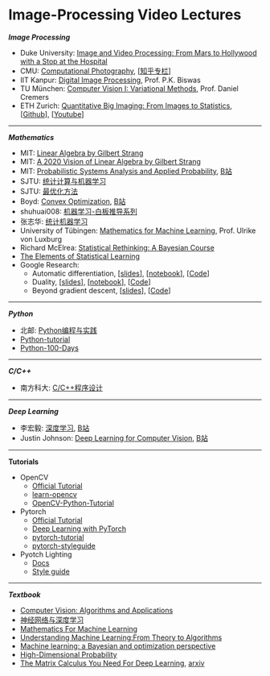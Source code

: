 # Image-Processing Video Lectures

***Image Processing***
- Duke University: [Image and Video Processing: From Mars to Hollywood with a Stop at the Hospital](https://www.bilibili.com/video/BV1j7411i78H)
- CMU: [Computational Photography](http://graphics.cs.cmu.edu/courses/15-463/), [[知乎专栏](https://zhuanlan.zhihu.com/hawkcp)]
- IIT Kanpur: [Digital Image Processing](https://nptel.ac.in/courses/117/105/117105079/), Prof. P.K. Biswas
- TU München: [Computer Vision I: Variational Methods](https://vision.in.tum.de/teaching/online/cvvm), Prof. Daniel Cremers
- ETH Zurich: [Quantitative Big Imaging: From Images to Statistics](http://www.vvz.ethz.ch/Vorlesungsverzeichnis/lerneinheit.view?semkez=2019S&ansicht=KATALOGDATEN&lerneinheitId=128120&lang=en), [[Github](https://github.com/kmader/Quantitative-Big-Imaging-2019)], [[Youtube](https://www.youtube.com/playlist?list=PLTWuXgjdOrnmXVVQG5DRkVeOIGOcTmCIw)]
- - -
***Mathematics***
- MIT: [Linear Algebra by Gilbert Strang](https://www.bilibili.com/video/BV1ix411f7Yp?rt=V%2FymTlOu4ow%2Fy4xxNWPUZ%2FwbjxJZ55Ydur%2Bhgks6vZs%3D)
- MIT: [A 2020 Vision of Linear Algebra by Gilbert Strang](https://www.bilibili.com/video/BV1Ki4y147Kh)
- MIT: [Probabilistic Systems Analysis and Applied Probability](http://ocw.mit.edu/6-041SCF13), [B站](https://www.bilibili.com/video/av6182731/)
- SJTU: [统计计算与机器学习](https://space.bilibili.com/95975441/channel/detail?cid=107725)
- SJTU: [最优化方法](https://space.bilibili.com/95975441/channel/detail?cid=107433)
- Boyd: [Convex Optimization](http://web.stanford.edu/class/ee364a/index.html), [B站](https://www.bilibili.com/video/BV1Pg4y187Ed)
- shuhuai008: [机器学习-白板推导系列](https://www.bilibili.com/video/BV1aE411o7qd)
- 张志华: [统计机器学习](https://www.bilibili.com/video/BV1rW411N7tD)
- University of Tübingen: [Mathematics for Machine Learning](https://www.bilibili.com/video/BV1Zf4y1B7Gz),  Prof. Ulrike von Luxburg
- Richard McElrea: [Statistical Rethinking: A Bayesian Course](https://github.com/rmcelreath/stat_rethinking_2020)
- [The Elements of Statistical Learning](https://github.com/szcf-weiya/ESL-CN)
- Google Research: 
  - Automatic differentiation, [[slides](https://mblondel.org/teaching/autodiff-2020.pdf)], [[notebook](https://colab.research.google.com/github/mblondel/teaching/blob/main/autodiff-2020/autodiff_lab_work.ipynb)], [[Code](https://github.com/mblondel/teaching/tree/main/autodiff-2020)]
  - Duality, [[slides](https://mblondel.org/teaching/duality-2020.pdf)], [[notebook](https://colab.research.google.com/github/mblondel/teaching/blob/main/duality-2020/duality_lab_work.ipynb)], [[Code](https://github.com/mblondel/teaching/tree/main/duality-2020)]
  - Beyond gradient descent, [[slides](http://www.mblondel.org/teaching/beyond-gd-2020.pdf)], [[Code](https://github.com/mblondel/teaching/tree/main/beyond-gd-2020)]
- - -
***Python***
- 北邮: [Python编程与实践](https://www.bilibili.com/video/BV1b7411N7P2)
- [Python-tutorial](http://www.ityouknow.com/python.html)
- [Python-100-Days](https://github.com/jackfrued/Python-100-Days)
- - -
***C/C++***
- 南方科大: [C/C++程序设计](https://space.bilibili.com/519963684/channel/detail?cid=149591)
- - -
***Deep Learning***
- 李宏毅: [深度学习](http://speech.ee.ntu.edu.tw/~tlkagk/courses_ML20.html), [B站](https://www.bilibili.com/video/BV1JE411g7XF/?spm_id_from=333.788.videocard.0)
- Justin Johnson: [Deep Learning for Computer Vision](https://web.eecs.umich.edu/~justincj/teaching/eecs498/), [B站](https://www.bilibili.com/video/BV1dv411v7Ly)
- - -
**Tutorials**
- OpenCV
  - [Official Tutorial](https://docs.opencv.org/master/d9/df8/tutorial_root.html)
  - [learn-opencv](https://github.com/spmallick/learnopencv)
  - [OpenCV-Python-Tutorial](https://github.com/CodecWang/OpenCV-Python-Tutorial)
- Pytorch
  - [Official Tutorial](https://pytorch.org/tutorials/beginner/deep_learning_60min_blitz.html)
  - [Deep Learning with PyTorch](https://deeplizard.com/learn/video/Csa5R12jYRg)
  - [pytorch-tutorial](https://github.com/yunjey/pytorch-tutorial)
  - [pytorch-styleguide](https://github.com/IgorSusmelj/pytorch-styleguide)
- Pyotch Lighting
  - [Docs](https://pytorch-lightning.readthedocs.io/en/latest/)
  - [Style guide](https://pytorch-lightning.readthedocs.io/en/latest/style_guide.html)
- - -
***Textbook***
- [Computer Vision: Algorithms and Applications](http://szeliski.org/Book/)
- [神经网络与深度学习](https://nndl.github.io/)
- [Mathematics For Machine Learning](https://mml-book.github.io/)
- [Understanding Machine Learning:From Theory to Algorithms](https://www.cs.huji.ac.il/~shais/UnderstandingMachineLearning/understanding-machine-learning-theory-algorithms.pdf)
- [Machine learning: a Bayesian and optimization perspective](https://github.com/loong-24/Image-Processing/blob/main/docs/High-Dimensional%20ProbabilityAn%20Introduction%20with%20Applications%20in%20Data%20Science.pdf)
- [High-Dimensional Probability](https://github.com/loong-24/Image-Processing/blob/main/docs/Theodoridis%20-%202015%20-%20Machine%20learning%20a%20Bayesian%20and%20optimization%20pers.pdf)
- [The Matrix Calculus You Need For Deep Learning](https://explained.ai/matrix-calculus/index.html), [arxiv](https://arxiv.org/pdf/1802.01528.pdf)

